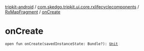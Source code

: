 [tripkit-android](../../index.md) / [com.skedgo.tripkit.ui.core.rxlifecyclecomponents](../index.md) / [RxMapFragment](index.md) / [onCreate](./on-create.md)

# onCreate

`open fun onCreate(savedInstanceState: Bundle?): `[`Unit`](https://kotlinlang.org/api/latest/jvm/stdlib/kotlin/-unit/index.html)